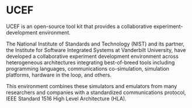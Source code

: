 # UCEF

UCEF is an open-source tool kit that provides a collaborative
experiment-development environment.

The National Institute of Standards and Technology (NIST) and its partner, the
Institute for Software Integrated Systems at Vanderbilt University, have
developed a collaborative experiment development environment across
heterogeneous architectures integrating best-of-breed tools including
programming languages, communications co-simulation, simulation platforms,
hardware in the loop, and others.

This environment combines these simulators and emulators from many researchers
and companies with a standardized communications protocol, IEEE Standard 1516
High Level Architecture (HLA).
